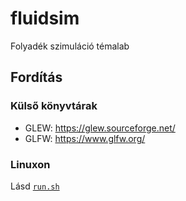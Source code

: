 # fluidsim
Folyadék szimuláció témalab

## Fordítás

### Külső könyvtárak

- GLEW: https://glew.sourceforge.net/
- GLFW: https://www.glfw.org/

### Linuxon

Lásd [`run.sh`](run.sh)
